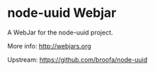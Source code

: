 node-uuid Webjar
===============

A WebJar for the node-uuid project.

More info: http://webjars.org

Upstream: https://github.com/broofa/node-uuid
